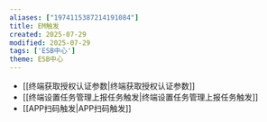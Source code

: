 ```yaml
---
aliases: ["1974115387214191084"]
title: EM触发
created: 2025-07-29
modified: 2025-07-29
tags: ['ESB中心']
theme: ESB中心
---
```


- [[终端获取授权认证参数|终端获取授权认证参数]]
- [[终端设置任务管理上报任务触发|终端设置任务管理上报任务触发]]
- [[APP扫码触发|APP扫码触发]]